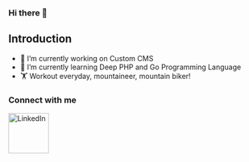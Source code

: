 ### Hi there 👋

## Introduction
- 🔭 I’m currently working on Custom CMS
- 🌱 I’m currently learning Deep PHP and Go Programming Language
- 🏋️ Workout everyday, mountaineer, mountain biker!


### Connect with me
[<img align="left" alt="LinkedIn" width="80" src="https://github.com/melanieshi0120/melanieshi0120/blob/master/linkedin.ico" />]( https://www.linkedin.com/in/amin-mohammad-mazreali/)
<br />
